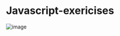 # Javascript-exericises
![image](https://github.com/ralucaardeleanu/Javascript-exericises/assets/125963665/7148d848-7990-49c9-b6c0-b0ab528b5a5a)

